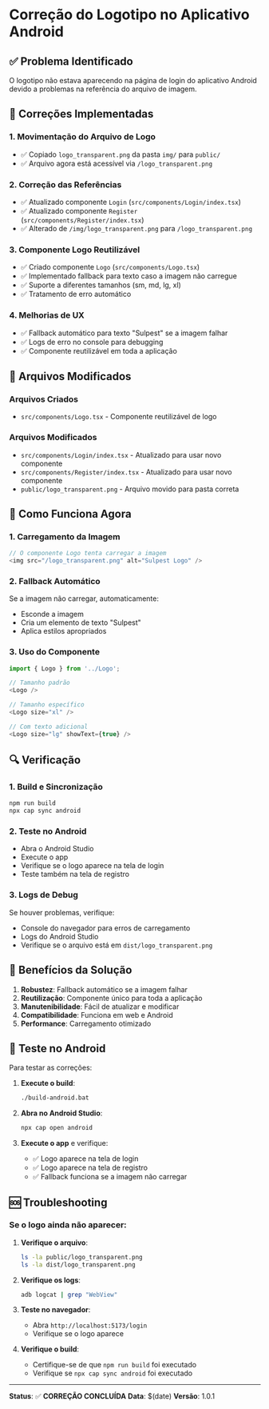 # Correção do Logotipo no Aplicativo Android

## ✅ Problema Identificado

O logotipo não estava aparecendo na página de login do aplicativo Android devido a problemas na referência do arquivo de imagem.

## 🔧 Correções Implementadas

### 1. **Movimentação do Arquivo de Logo**
- ✅ Copiado `logo_transparent.png` da pasta `img/` para `public/`
- ✅ Arquivo agora está acessível via `/logo_transparent.png`

### 2. **Correção das Referências**
- ✅ Atualizado componente `Login` (`src/components/Login/index.tsx`)
- ✅ Atualizado componente `Register` (`src/components/Register/index.tsx`)
- ✅ Alterado de `/img/logo_transparent.png` para `/logo_transparent.png`

### 3. **Componente Logo Reutilizável**
- ✅ Criado componente `Logo` (`src/components/Logo.tsx`)
- ✅ Implementado fallback para texto caso a imagem não carregue
- ✅ Suporte a diferentes tamanhos (sm, md, lg, xl)
- ✅ Tratamento de erro automático

### 4. **Melhorias de UX**
- ✅ Fallback automático para texto "Sulpest" se a imagem falhar
- ✅ Logs de erro no console para debugging
- ✅ Componente reutilizável em toda a aplicação

## 📁 Arquivos Modificados

### Arquivos Criados
- `src/components/Logo.tsx` - Componente reutilizável de logo

### Arquivos Modificados
- `src/components/Login/index.tsx` - Atualizado para usar novo componente
- `src/components/Register/index.tsx` - Atualizado para usar novo componente
- `public/logo_transparent.png` - Arquivo movido para pasta correta

## 🚀 Como Funciona Agora

### 1. **Carregamento da Imagem**
```typescript
// O componente Logo tenta carregar a imagem
<img src="/logo_transparent.png" alt="Sulpest Logo" />
```

### 2. **Fallback Automático**
Se a imagem não carregar, automaticamente:
- Esconde a imagem
- Cria um elemento de texto "Sulpest"
- Aplica estilos apropriados

### 3. **Uso do Componente**
```typescript
import { Logo } from '../Logo';

// Tamanho padrão
<Logo />

// Tamanho específico
<Logo size="xl" />

// Com texto adicional
<Logo size="lg" showText={true} />
```

## 🔍 Verificação

### 1. **Build e Sincronização**
```bash
npm run build
npx cap sync android
```

### 2. **Teste no Android**
- Abra o Android Studio
- Execute o app
- Verifique se o logo aparece na tela de login
- Teste também na tela de registro

### 3. **Logs de Debug**
Se houver problemas, verifique:
- Console do navegador para erros de carregamento
- Logs do Android Studio
- Verifique se o arquivo está em `dist/logo_transparent.png`

## 🎯 Benefícios da Solução

1. **Robustez**: Fallback automático se a imagem falhar
2. **Reutilização**: Componente único para toda a aplicação
3. **Manutenibilidade**: Fácil de atualizar e modificar
4. **Compatibilidade**: Funciona em web e Android
5. **Performance**: Carregamento otimizado

## 📱 Teste no Android

Para testar as correções:

1. **Execute o build**:
   ```bash
   ./build-android.bat
   ```

2. **Abra no Android Studio**:
   ```bash
   npx cap open android
   ```

3. **Execute o app** e verifique:
   - ✅ Logo aparece na tela de login
   - ✅ Logo aparece na tela de registro
   - ✅ Fallback funciona se a imagem não carregar

## 🆘 Troubleshooting

### Se o logo ainda não aparecer:

1. **Verifique o arquivo**:
   ```bash
   ls -la public/logo_transparent.png
   ls -la dist/logo_transparent.png
   ```

2. **Verifique os logs**:
   ```bash
   adb logcat | grep "WebView"
   ```

3. **Teste no navegador**:
   - Abra `http://localhost:5173/login`
   - Verifique se o logo aparece

4. **Verifique o build**:
   - Certifique-se de que `npm run build` foi executado
   - Verifique se `npx cap sync android` foi executado

---

**Status**: ✅ **CORREÇÃO CONCLUÍDA**
**Data**: $(date)
**Versão**: 1.0.1 